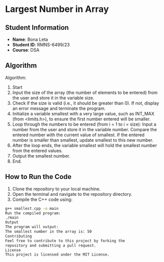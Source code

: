 # Largest Number in Array
## Student Information
- **Name**: Bona Leta
- **Student ID**: RMNS-6499/23
- **Course**: DSA
## Algorithm
Algorithm:
1. Start
2. Input the size of the array (the number of elements to be entered) from the user and store it in the variable size.
3. Check if the size is valid (i.e., it should be greater than 0).
     If not, display an error message and terminate the program.
4. Initialize a variable smallest with a very large value, such   as INT_MAX (from <limits.h>), to ensure the first number entered will be smaller.
5. Loop through the numbers to be entered (from i = 1 to i = size):
Input a number from the user and store it in the variable number.
Compare the entered number with the current value of smallest.
If the entered number is smaller than smallest, update smallest to this new number.
6. After the loop ends, the variable smallest will hold the smallest number from the entered values.
7. Output the smallest number.
8. End.
## How to Run the Code
1. Clone the repository to your local machine.
2. Open the terminal and navigate to the repository directory.
3. Compile the C++ code using:
 ```bash
 g++ smallest.cpp -o main
Run the compiled program:
./main
Output
The program will output:
The smallest number in the array is: 50
Contributing
Feel free to contribute to this project by forking the
repository and submitting a pull request.
License
This project is licensed under the MIT License.